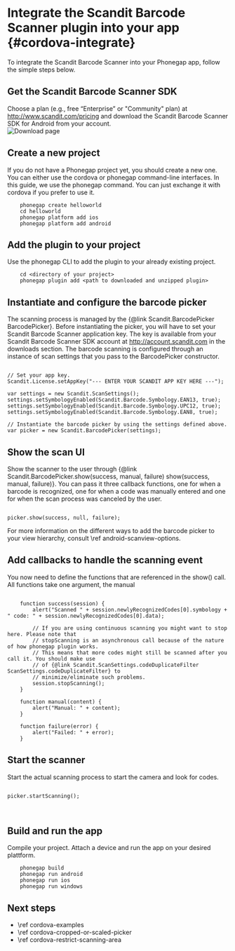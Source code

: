 Integrate the Scandit Barcode Scanner plugin into your app     {#cordova-integrate}
===================================

To integrate the Scandit Barcode Scanner into your Phonegap app, follow the simple steps below.
 
## Get the Scandit Barcode Scanner SDK

Choose a plan (e.g., free “Enterprise” or "Community" plan) at http://www.scandit.com/pricing and download the Scandit Barcode Scanner SDK for Android from your account.
<br/>
![Download page](img/cordova/DownloadPage.png)
<br/>


## Create a new project

If you do not have a Phonegap project yet, you should create a new one. You can either use the cordova or phonegap command-line interfaces. In this guide, we use the phonegap command. You can just exchange it with cordova if you prefer to use it.

~~~~~~~~~~~~~~~~~~~~~~~~~~~~~~~~~~~~{.java}
    phonegap create helloworld
    cd helloworld
    phonegap platform add ios
    phonegap platform add android
~~~~~~~~~~~~~~~~~~~~~~~~~~~~~~~~~~~~


## Add the plugin to your project

Use the phonegap CLI to add the plugin to your already existing project.

~~~~~~~~~~~~~~~~~~~~~~~~~~~~~~~~~~~~{.java}
    cd <directory of your project>
	phonegap plugin add <path to downloaded and unzipped plugin>
~~~~~~~~~~~~~~~~~~~~~~~~~~~~~~~~~~~~


## Instantiate and configure the barcode picker

The scanning process is managed by the {@link Scandit.BarcodePicker BarcodePicker}. Before instantiating the picker, you will have to set your Scandit Barcode Scanner application key. The key is available from your Scandit Barcode Scanner SDK account at http://account.scandit.com in the downloads section. The barcode scanning is configured through an instance of scan settings that you pass to the BarcodePicker constructor. 

~~~~~~~~~~~~~~~~{.java}

// Set your app key.
Scandit.License.setAppKey("--- ENTER YOUR SCANDIT APP KEY HERE ---");

var settings = new Scandit.ScanSettings();
settings.setSymbologyEnabled(Scandit.Barcode.Symbology.EAN13, true);
settings.setSymbologyEnabled(Scandit.Barcode.Symbology.UPC12, true);
settings.setSymbologyEnabled(Scandit.Barcode.Symbology.EAN8, true);

// Instantiate the barcode picker by using the settings defined above.
var picker = new Scandit.BarcodePicker(settings);

~~~~~~~~~~~~~~~~


## Show the scan UI

Show the scanner to the user through {@link Scandit.BarcodePicker.show(success, manual, failure) show(success, manual, failure)}. You can pass it three callback functions, one for when a barcode is recognized, one for when a code was manually entered and one for when the scan process was canceled by the user.

~~~~~~~~~~~~~~~~{.java}

picker.show(success, null, failure);

~~~~~~~~~~~~~~~~

For more information on the different ways to add the barcode picker to your view hierarchy, consult \ref android-scanview-options.


## Add callbacks to handle the scanning event 

You now need to define the functions that are referenced in the show() call. All functions take one argument, the manual 

~~~~~~~~~~~~~~~~{.java}

	function success(session) {
		alert("Scanned " + session.newlyRecognizedCodes[0].symbology + " code: " + session.newlyRecognizedCodes[0].data);
		
		// If you are using continuous scanning you might want to stop here. Please note that 
		// stopScanning is an asynchronous call because of the nature of how phonegap plugin works. 
		// This means that more codes might still be scanned after you call it. You should make use 
		// of {@link Scandit.ScanSettings.codeDuplicateFilter ScanSettings.codeDuplicateFilter} to 
		// minimize/eliminate such problems.
		session.stopScanning();
	}
	
	function manual(content) {
		alert("Manual: " + content);
	}
	
	function failure(error) {
		alert("Failed: " + error);
	}

~~~~~~~~~~~~~~~~


## Start the scanner 

Start the actual scanning process to start the camera and look for codes.

~~~~~~~~~~~~~~~~{.java}

picker.startScanning();

~~~~~~~~~~~~~~~~

<br/>

## Build and run the app

Compile your project. Attach a device and run the app on your desired plattform.

~~~~~~~~~~~~~~~~~~~~~~~~~~~~~~~~~~~~{.java}
    phonegap build
    phonegap run android
    phonegap run ios
    phonegap run windows
~~~~~~~~~~~~~~~~~~~~~~~~~~~~~~~~~~~~

## Next steps

* \ref cordova-examples
* \ref cordova-cropped-or-scaled-picker
* \ref cordova-restrict-scanning-area


